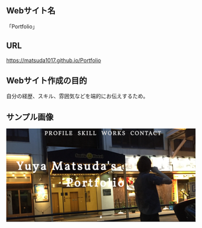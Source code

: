 ## Webサイト名
「Portfolio」

## URL
https://matsuda1017.github.io/Portfolio

## Webサイト作成の目的
自分の経歴、スキル、雰囲気などを端的にお伝えするため。

## サンプル画像
![portfolio-image](./【Readme】portfolio.png)
